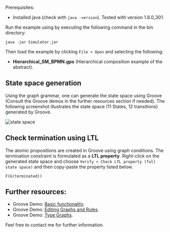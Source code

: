 Prerequisites:
- Installed java (check with ```java -version```). Tested with version 1.8.0_301.

Run the example using by executing the following command in the bin directory:
```
java -jar Simulator.jar
```
Then load the example by clicking ```File < Open``` and selecting the following:
- **Hierarchical_SM_BPMN.gps** (Hierarchical composition example of the abstract).

## State space generation
Using the graph grammar, one can generate the state space using Groove (Consult the Groove demos in the further resources section if needed).
The following screenshot illustrates the state space (11 States, 12 transitions) generated by Groove.

![state space](/bin/Hierarchical_SM_BPMN.gps/statespace.png?raw=true)

## Check termination using LTL
The atomic propositions are created in Groove using graph conditions. The termination constraint is formulated as a **LTL property**.
Right-click on the generated state space and choose ```Verify < Check LTL property (full state space)``` and then copy-paste the property listed below.

```
F(G(terminated))
```

## Further resources:
- Groove Demo: [Basic functionality](https://www.youtube.com/watch?v=R2beaSQ9-NM&t=626s).
- Groove Demo: [Editing Graphs and Rules](https://www.youtube.com/watch?v=R2beaSQ9-NM).
- Groove Demo: [Type Graphs](https://www.youtube.com/watch?v=LTGRS3AYSSM&t=22s).

Feel free to contact me for further information.
